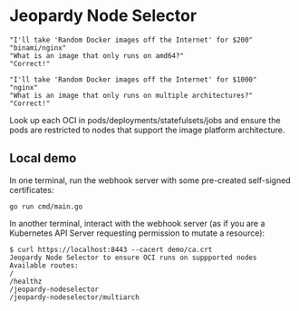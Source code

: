 # Jeopardy Node Selector

```script
"I'll take 'Random Docker images off the Internet' for $200"
"binami/nginx"
"What is an image that only runs on amd64?"
"Correct!"

"I'll take 'Random Docker images off the Internet' for $1000"
"nginx"
"What is an image that only runs on multiple architectures?"
"Correct!"
```

Look up each OCI in pods/deployments/statefulsets/jobs and ensure the pods are restricted to nodes that support the image platform architecture.

## Local demo

In one terminal, run the webhook server with some pre-created self-signed certificates:

```plain
go run cmd/main.go
```

In another terminal, interact with the webhook server (as if you are a Kubernetes API Server requesting permission to mutate a resource):

```plain
$ curl https://localhost:8443 --cacert demo/ca.crt
Jeopardy Node Selector to ensure OCI runs on suppported nodes
Available routes:
/
/healthz
/jeopardy-nodeselector
/jeopardy-nodeselector/multiarch
```
